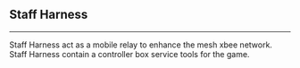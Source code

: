 ## Staff Harness ##
----------
Staff Harness act as a mobile relay to enhance the mesh xbee network.  
Staff Harness contain a controller box service tools for the game.